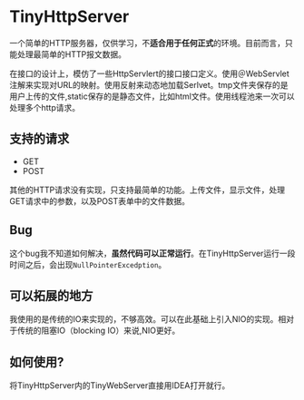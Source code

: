 # TinyHttpServer
一个简单的HTTP服务器，仅供学习，不**适合用于任何正式**的环境。目前而言，只能处理最简单的HTTP报文数据。

在接口的设计上，模仿了一些HttpServlert的接口接口定义。使用＠WebServlet注解来实现对URL的映射。使用反射来动态地加载Serlvet。tmp文件夹保存的是用户上传的文件,static保存的是静态文件，比如html文件。使用线程池来一次可以处理多个http请求。

## 支持的请求
- GET
- POST

其他的HTTP请求没有实现，只支持最简单的功能。上传文件，显示文件，处理GET请求中的参数，以及POST表单中的文件数据。

## Bug
这个bug我不知道如何解决，**虽然代码可以正常运行**。在TinyHttpServer运行一段时间之后，会出现`NullPointerExcedption`。

## 可以拓展的地方
我使用的是传统的IO来实现的，不够高效。可以在此基础上引入NIO的实现。相对于传统的阻塞IO（blocking IO）来说,NIO更好。
## 如何使用?
将TinyHttpServer内的TinyWebServer直接用IDEA打开就行。
